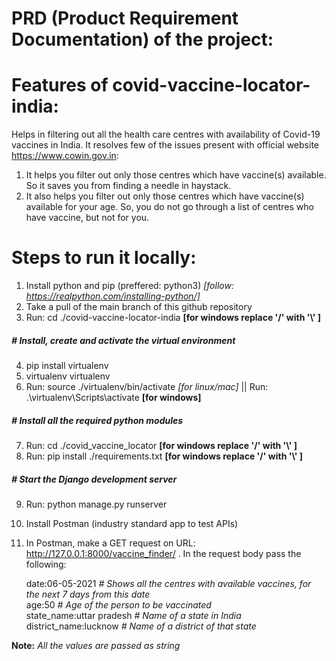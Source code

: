# PRD (Product Requirement Documentation) of the project: 

# Features of covid-vaccine-locator-india:
Helps in filtering out all the health care centres with availability of Covid-19  vaccines in India.
It resolves few of the issues present with official website https://www.cowin.gov.in:
1. It helps you filter out only those centres which have vaccine(s) available. So it saves you from finding a needle in haystack. 
2. It also helps you filter out only those centres which have vaccine(s) available for your age. So, you do not go through a list of centres who have vaccine, but not for you.


# Steps to run it locally:

1. Install python and pip (preffered: python3) *[follow: https://realpython.com/installing-python/]*
2. Take a pull of the main branch of this github repository
3. Run: cd ./covid-vaccine-locator-india  **[for windows replace '/' with '\\' ]**
##### # Install, create and activate the virtual environment
4. pip install virtualenv
5. virtualenv virtualenv
6. Run: source ./virtualenv/bin/activate  *[for linux/mac]*  ||  Run: .\virtualenv\Scripts\activate  **[for windows]**
##### # Install all the required python modules   
7. Run: cd ./covid_vaccine_locator  **[for windows replace '/' with '\\' ]**
8. Run: pip install ./requirements.txt   **[for windows replace '/' with '\\' ]**  
##### # Start the Django development server
9. Run: python manage.py runserver    
10. Install Postman (industry standard app to test APIs)
11. In Postman, make a GET request on URL: http://127.0.0.1:8000/vaccine_finder/ . In the request body pass the following:

    date:06-05-2021 *# Shows all the centres with available vaccines, for the next 7 days from this date*\
    age:50      *# Age of the person to be vaccinated*\
    state_name:uttar pradesh      *# Name of a state in India*\
    district_name:lucknow      *# Name of a district of that state*

**Note:** *All the values are passed as string*
